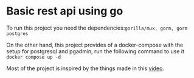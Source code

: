 # Basic rest api using go

To run this project you need the dependencies:`gorilla/mux, gorm, gorm postgres`

On the other hand, this project provides of a docker-compose with the setup for postgresql and pgadmin, run the following command to use it
```docker compose up -d```

Most of the project is inspired by the things made in this [video](https://www.youtube.com/watch?v=B6gQ1B0cn4s&list=PLo5lAe9kQrworuevEXpwX2RfpPe_gi-HF&index=5).
